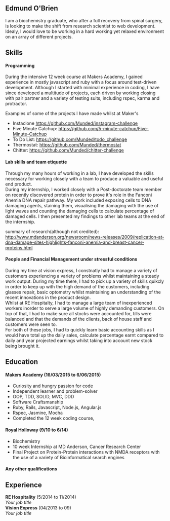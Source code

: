 ## Edmund O'Brien

I am a biochemistry graduate, who after a full recovery from spinal surgery, is looking to make the shift from research scientist to web development.  Idealy, I would love to be working in a hard working yet relaxed environment on an array of different projects.

## Skills

#### Programming

During the intensive 12 week course at Makers Academy, I gained experience in mostly javascript and ruby with a focus around test-driven development.  Although I started with minimal experience in coding, I have since developed a multitude of projects, each driven by working closing with pair partner and a variety of testing suits, including rspec, karma and protractor.

Examples of some of the projects I have made whilst at Maker's<br>

- Instaclone https://github.com/Munded/instagram-challenge
- Five Minute Catchup: https://github.com/5-minute-catchup/Five-Minute-Catchup<br>
- To Do List: https://github.com/Munded/todo_challenge<br>
- Thermostat: https://github.com/Munded/thermostat
- Chitter: https://github.com/Munded/chitter-challenge

#### Lab skills and team etiquette

  Through my many hours of working in a lab, I have developed the skills necessary for working closely with a team to produce a valuable and useful end product.<br>
  During my internship, I worked closely with a Post-doctorate team member on recently discovered protein in order to prove it's role in the Fanconi Anemia DNA repair pathway.  My work included exposing cells to DNA damaging agents, staining them, visualising the damaging with the use of light waves and counting the damaging cells to calculate percentage of damaged cells.  I then presented my findings to other lab teams at the end of the internship.<br>

summary of research(although not credited): http://www.mdanderson.org/newsroom/news-releases/2009/replication-at-dna-damage-sites-highlights-fanconi-anemia-and-breast-cancer-proteins.html

#### People and Financial Management under stressful conditions<br>

  During my time at vision express, I constnatly had to manage a variety of customers experiencing a variety of problems whilst maintaining a steady work output.  During my time there, I had to pick up a variety of skills quikcly in order to keep up with the high demand of the customers, including glasses repair, basic optometry whilst maintaining an understanding of the recent innovations in the product design.<br>
  Whilst at RE Hospitalty, I had to manage a large team of inexperienced workers inorder to serve a large volume of highly demanding customers.  On top of that, I had to make sure all stocks were accounted for, tills were balanced and that the demands of the clients, back of house staff and customers were seen to.<br>
  For both of these jobs, I had to quickly learn basic accounting skills as I would have total up the daily sales, calculate percentage earnt compared to daily and year projected earnings whilst taking into account new stock being brought it.

## Education

#### Makers Academy (16/03/2015 to 6/06/2015)

- Curiosity and hungry passion for code
- Independent learner and problem-solver
- OOP, TDD, SOLID, MVC, DDD
- Software Craftsmanship
- Ruby, Rails, Javascript, Node.js, Angular.js
- Rspec, Jasmine, Mocha
- Completed the 12 week coding course,

#### Royal Holloway (9/10 to 6/14)

- Biochemistry
- 10 week Internship at MD Anderson, Cancer Research Center
- Final Project on Protein-Protein interactions with NMDA receptors with the use of a variety of Bioinformatical search engines

#### Any other qualifications

## Experience

**RE Hospitality** (5/2014 to 11/2014)    
*Your job title*  
**Vision Express** (04/2013 to 09)   
*Your job title*  
